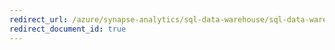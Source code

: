 ```yaml
---
redirect_url: /azure/synapse-analytics/sql-data-warehouse/sql-data-warehouse-overview-integrate
redirect_document_id: true
---
```

